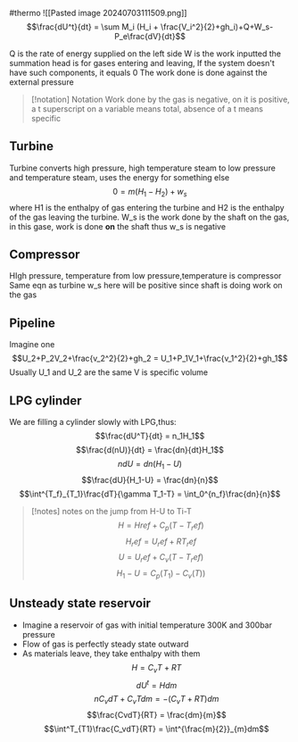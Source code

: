 #thermo 
![[Pasted image 20240703111509.png]]
$$\frac{dU^t}{dt} = \sum M_i (H_i + \frac{V_i^2}{2}+gh_i)+Q+W_s-P_e\frac{dV}{dt}$$

Q is the rate of energy supplied on the left side
W is the work inputted
the summation head is for gases entering and leaving, If the system doesn't have such components, it equals 0
The work done is done against the external pressure
> [!notation] Notation
> Work done by the gas is negative, on it is positive, a t superscript on a variable means total, absence of a t means specific

## Turbine
Turbine converts high pressure, high temperature steam to low pressure and temperature steam, uses the energy for something else
$$0=m(H_1-H_2)+w_s$$
where H1 is the enthalpy of gas entering the turbine and H2 is the enthalpy of the gas leaving the turbine. W_s is the work done by the shaft on the gas, in this gase, work is done **on** the shaft thus w_s is negative

## Compressor
HIgh pressure, temperature from low pressure,temperature is compressor
Same eqn as turbine
w_s here will be positive since shaft is doing work on the gas

## Pipeline
Imagine one
$$U_2+P_2V_2+\frac{v_2^2}{2}+gh_2 = U_1+P_1V_1+\frac{v_1^2}{2}+gh_1$$
Usually U_1 and U_2 are the same
V is specific volume
## LPG cylinder
We are filling a cylinder slowly with LPG,thus:
$$\frac{dU^T}{dt} = n_1H_1$$
$$\frac{d(nU)}{dt} = \frac{dn}{dt}H_1$$
$$ndU = dn(H_1-U)$$
$$\frac{dU}{H_1-U} = \frac{dn}{n}$$
$$\int^{T_f}_{T_1}\frac{dT}{\gamma T_1-T} = \int_0^{n_f}\frac{dn}{n}$$
> [!notes] notes on the jump from H-U to Ti-T
> $$H = Href + C_p(T-T_ref)$$
> $$H_ref = U_ref+RT_ref$$
> $$U = U_ref+C_v(T-T_ref)$$
> $$H_1-U = C_p(T_1)-C_v(T))$$

## Unsteady state reservoir
* Imagine a reservoir of gas with initial temperature 300K and 300bar pressure
* Flow of gas is perfectly steady state outward
* As materials leave, they take enthalpy with them
$$H = C_vT+RT$$
$$dU^t = Hdm$$
$$nC_vdT+C_vTdm = -(C_vT+RT)dm$$
$$\frac{CvdT}{RT} = \frac{dm}{m}$$
$$\int^T_{T1}\frac{C_vdT}{RT} = \int^{\frac{m}{2}}_{m}dm$$

